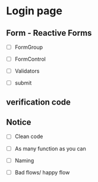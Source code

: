 # Login page

## Form - Reactive Forms
- [ ]  FormGroup
- [ ]  FormControl
- [ ]  Validators
- [ ]  submit


##  verification code

## Notice
 - [ ] Clean code
 - [ ] As many function as you can
 - [ ] Naming
 - [ ] Bad flows/ happy flow


